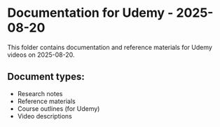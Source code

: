 # Documentation for Udemy - 2025-08-20

This folder contains documentation and reference materials for Udemy videos on 2025-08-20.

## Document types:
- Research notes
- Reference materials
- Course outlines (for Udemy)
- Video descriptions
